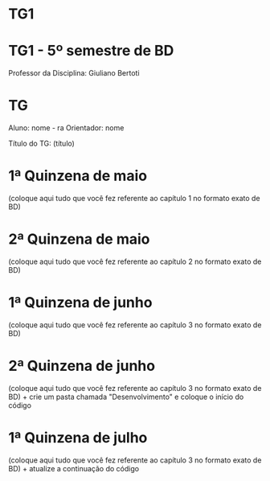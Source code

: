 # TG1

# TG1 - 5º semestre de BD

 

Professor da Disciplina: Giuliano Bertoti 

 

# TG

 

Aluno: nome - ra
Orientador: nome

 

Título do TG: (título)

 


 


# 1ª Quinzena de maio

 

(coloque aqui tudo que você fez referente ao capítulo 1 no formato exato de BD)

 

# 2ª Quinzena de maio

 

(coloque aqui tudo que você fez referente ao capítulo 2 no formato exato de BD)

 

# 1ª Quinzena de junho
 
(coloque aqui tudo que você fez referente ao capítulo 3 no formato exato de BD)

 

# 2ª Quinzena de junho

 

(coloque aqui tudo que você fez referente ao capítulo 3 no formato exato de BD) + crie um pasta chamada "Desenvolvimento" e coloque o início do código

 

# 1ª Quinzena de julho

 

(coloque aqui tudo que você fez referente ao capítulo 3 no formato exato de BD) + atualize a continuação do código
